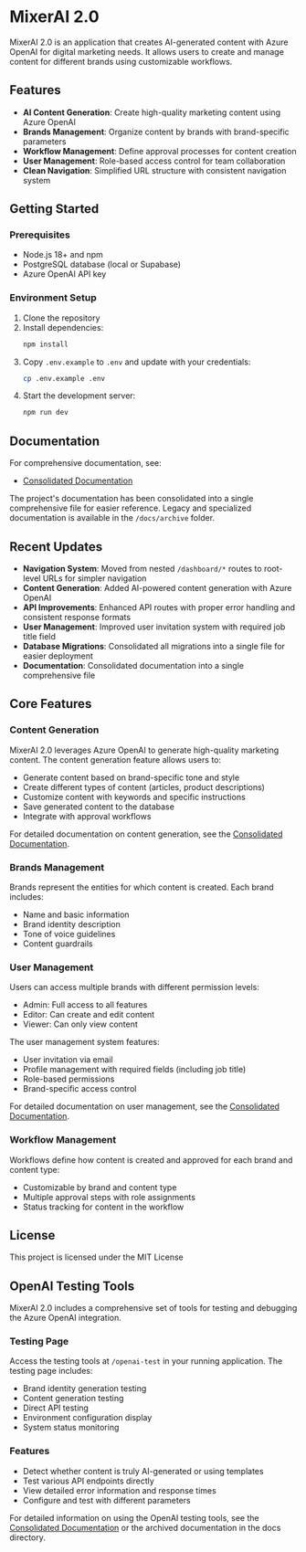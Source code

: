 # MixerAI 2.0

MixerAI 2.0 is an application that creates AI-generated content with Azure OpenAI for digital marketing needs. It allows users to create and manage content for different brands using customizable workflows.

## Features

- **AI Content Generation**: Create high-quality marketing content using Azure OpenAI
- **Brands Management**: Organize content by brands with brand-specific parameters
- **Workflow Management**: Define approval processes for content creation
- **User Management**: Role-based access control for team collaboration
- **Clean Navigation**: Simplified URL structure with consistent navigation system

## Getting Started

### Prerequisites

- Node.js 18+ and npm
- PostgreSQL database (local or Supabase)
- Azure OpenAI API key

### Environment Setup

1. Clone the repository
2. Install dependencies:
   ```bash
   npm install
   ```
3. Copy `.env.example` to `.env` and update with your credentials:
   ```bash
   cp .env.example .env
   ```
4. Start the development server:
   ```bash
   npm run dev
   ```

## Documentation

For comprehensive documentation, see:

- [Consolidated Documentation](./docs/CONSOLIDATED_DOCUMENTATION.md)

The project's documentation has been consolidated into a single comprehensive file for easier reference. Legacy and specialized documentation is available in the `/docs/archive` folder.

## Recent Updates

- **Navigation System**: Moved from nested `/dashboard/*` routes to root-level URLs for simpler navigation
- **Content Generation**: Added AI-powered content generation with Azure OpenAI
- **API Improvements**: Enhanced API routes with proper error handling and consistent response formats
- **User Management**: Improved user invitation system with required job title field
- **Database Migrations**: Consolidated all migrations into a single file for easier deployment
- **Documentation**: Consolidated documentation into a single comprehensive file

## Core Features

### Content Generation

MixerAI 2.0 leverages Azure OpenAI to generate high-quality marketing content. The content generation feature allows users to:

- Generate content based on brand-specific tone and style
- Create different types of content (articles, product descriptions)
- Customize content with keywords and specific instructions
- Save generated content to the database
- Integrate with approval workflows

For detailed documentation on content generation, see the [Consolidated Documentation](docs/CONSOLIDATED_DOCUMENTATION.md#content-generation).

### Brands Management

Brands represent the entities for which content is created. Each brand includes:
- Name and basic information
- Brand identity description
- Tone of voice guidelines
- Content guardrails

### User Management

Users can access multiple brands with different permission levels:
- Admin: Full access to all features
- Editor: Can create and edit content
- Viewer: Can only view content

The user management system features:
- User invitation via email
- Profile management with required fields (including job title)
- Role-based permissions
- Brand-specific access control

For detailed documentation on user management, see the [Consolidated Documentation](docs/CONSOLIDATED_DOCUMENTATION.md#user-management-with-rbac).

### Workflow Management

Workflows define how content is created and approved for each brand and content type:
- Customizable by brand and content type
- Multiple approval steps with role assignments
- Status tracking for content in the workflow

## License

This project is licensed under the MIT License

## OpenAI Testing Tools

MixerAI 2.0 includes a comprehensive set of tools for testing and debugging the Azure OpenAI integration.

### Testing Page

Access the testing tools at `/openai-test` in your running application. The testing page includes:

- Brand identity generation testing
- Content generation testing
- Direct API testing
- Environment configuration display
- System status monitoring

### Features

- Detect whether content is truly AI-generated or using templates
- Test various API endpoints directly
- View detailed error information and response times
- Configure and test with different parameters

For detailed information on using the OpenAI testing tools, see the [Consolidated Documentation](docs/CONSOLIDATED_DOCUMENTATION.md#azure-openai-integration) or the archived documentation in the docs directory. 